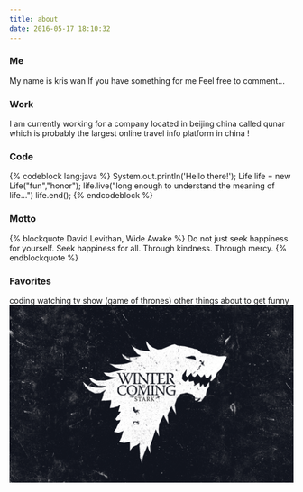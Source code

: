 ```yaml
---
title: about
date: 2016-05-17 18:10:32
---
```


### Me
My name is kris wan
If you have something for me 
Feel free to comment...

### Work
I am currently working for a company located in beijing china called qunar 
which is probably the largest online travel info platform in china !

### Code
{% codeblock lang:java %}
System.out.println('Hello there!');
Life life = new Life("fun","honor");
life.live("long enough to understand the meaning of life...")
life.end();
{% endcodeblock %}

### Motto
{% blockquote David Levithan, Wide Awake %}
Do not just seek happiness for yourself. Seek happiness for all. Through kindness. Through mercy.
{% endblockquote %}

### Favorites
coding
watching tv show (game of thrones)
other things about to get funny
![/images/winteriscomming.jpg](/images/winteriscomming.jpg)
